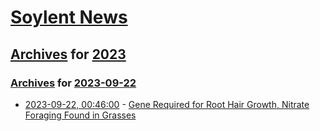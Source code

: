 # [Soylent News](../../../README.md)

## [Archives](../../index.md) for [2023](../index.md)

### [Archives](../../index.md) for [2023-09-22](index.md)

* [2023-09-22, 00:46:00](https://soylentnews.org/article.pl?sid=23/09/20/023210&from=rss) - [Gene Required for Root Hair Growth, Nitrate Foraging Found in Grasses](https://soylentnews.org/article.pl?sid=23/09/20/023210&from=rss)
